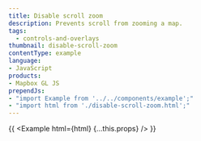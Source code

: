 ```yaml
---
title: Disable scroll zoom
description: Prevents scroll from zooming a map.
tags:
  - controls-and-overlays
thumbnail: disable-scroll-zoom
contentType: example
language:
- JavaScript
products:
- Mapbox GL JS
prependJs:
- "import Example from '../../components/example';"
- "import html from './disable-scroll-zoom.html';"
---
```


{{ <Example html={html} {...this.props} /> }}
